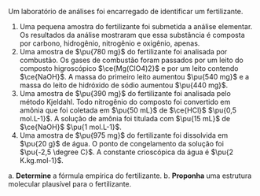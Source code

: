 Um laboratório de análises foi encarregado de identificar um fertilizante.

1. Uma pequena amostra do fertilizante foi submetida a análise elementar. Os resultados da análise mostraram que essa substância é composta por carbono, hidrogênio, nitrogênio e oxigênio, apenas.
2. Uma amostra de $\pu{780 mg}$ do fertilizante foi analisada por combustão. Os gases de combustão foram passados por um leito do composto higroscópico $\ce{Mg(ClO4)2}$ e por um leito contendo $\ce{NaOH}$. A massa do primeiro leito aumentou $\pu{540 mg}$ e a massa do leito de hidróxido de sódio aumentou $\pu{440 mg}$.
3. Uma amostra de $\pu{390 mg}$ do fertilizante foi analisada pelo método Kjeldahl. Todo nitrogênio do composto foi convertido em amônia que foi coletada em $\pu{50 mL}$ de $\ce{HCl}$ $\pu{0,5 mol.L-1}$. A solução de amônia foi titulada com $\pu{15 mL}$ de $\ce{NaOH}$ $\pu{1 mol.L-1}$.
4. Uma amostra de $\pu{975 mg}$ do fertilizante foi dissolvida em $\pu{20 g}$ de água. O ponto de congelamento da solução foi $\pu{-2,5 \degree C}$. A constante crioscópica da água é $\pu{2 K.kg.mol-1}$.

a. **Determine** a fórmula empírica do fertilizante.
b. **Proponha** uma estrutura molecular plausível para o fertilizante.

